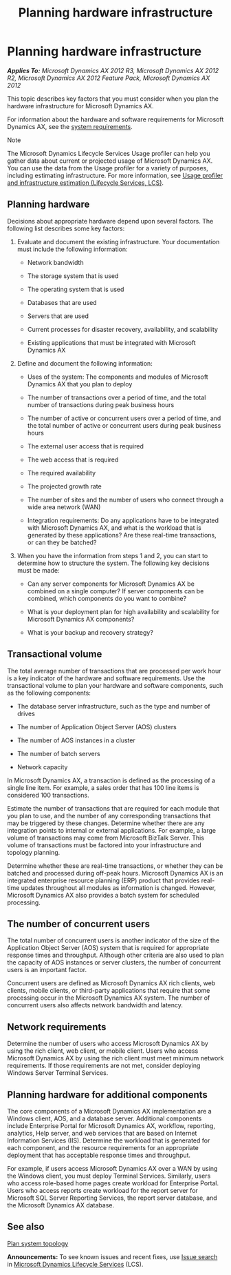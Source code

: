 ﻿---
title: Planning hardware infrastructure
TOCTitle: Planning hardware infrastructure
ms:assetid: e10f80b4-7816-492f-976a-4cb45c66ed65
ms:mtpsurl: https://technet.microsoft.com/en-us/library/Dd362104(v=AX.60)
ms:contentKeyID: 35133103
ms.date: 08/27/2014
mtps_version: v=AX.60
---

# Planning hardware infrastructure 


_**Applies To:** Microsoft Dynamics AX 2012 R3, Microsoft Dynamics AX 2012 R2, Microsoft Dynamics AX 2012 Feature Pack, Microsoft Dynamics AX 2012_

This topic describes key factors that you must consider when you plan the hardware infrastructure for Microsoft Dynamics AX.

For information about the hardware and software requirements for Microsoft Dynamics AX, see the [system requirements](http://go.microsoft.com/fwlink/?linkid=165377).


> [!NOTE]
> <P>The Microsoft Dynamics Lifecycle Services&nbsp;Usage profiler can help you gather data about current or projected usage of Microsoft Dynamics AX. You can use the data from the Usage profiler for a variety of purposes, including estimating infrastructure. For more information, see <A href="usage-profiler-lifecycle-services-lcs.md">Usage profiler and infrastructure estimation (Lifecycle Services, LCS)</A>.</P>



## Planning hardware

Decisions about appropriate hardware depend upon several factors. The following list describes some key factors:

1.  Evaluate and document the existing infrastructure. Your documentation must include the following information:
    
      - Network bandwidth
    
      - The storage system that is used
    
      - The operating system that is used
    
      - Databases that are used
    
      - Servers that are used
    
      - Current processes for disaster recovery, availability, and scalability
    
      - Existing applications that must be integrated with Microsoft Dynamics AX

2.  Define and document the following information:
    
      - Uses of the system: The components and modules of Microsoft Dynamics AX that you plan to deploy
    
      - The number of transactions over a period of time, and the total number of transactions during peak business hours
    
      - The number of active or concurrent users over a period of time, and the total number of active or concurrent users during peak business hours
    
      - The external user access that is required
    
      - The web access that is required
    
      - The required availability
    
      - The projected growth rate
    
      - The number of sites and the number of users who connect through a wide area network (WAN)
    
      - Integration requirements: Do any applications have to be integrated with Microsoft Dynamics AX, and what is the workload that is generated by these applications? Are these real-time transactions, or can they be batched?

3.  When you have the information from steps 1 and 2, you can start to determine how to structure the system. The following key decisions must be made:
    
      - Can any server components for Microsoft Dynamics AX be combined on a single computer? If server components can be combined, which components do you want to combine?
    
      - What is your deployment plan for high availability and scalability for Microsoft Dynamics AX components?
    
      - What is your backup and recovery strategy?

## Transactional volume

The total average number of transactions that are processed per work hour is a key indicator of the hardware and software requirements. Use the transactional volume to plan your hardware and software components, such as the following components:

  - The database server infrastructure, such as the type and number of drives

  - The number of Application Object Server (AOS) clusters

  - The number of AOS instances in a cluster

  - The number of batch servers

  - Network capacity

In Microsoft Dynamics AX, a transaction is defined as the processing of a single line item. For example, a sales order that has 100 line items is considered 100 transactions.

Estimate the number of transactions that are required for each module that you plan to use, and the number of any corresponding transactions that may be triggered by these changes. Determine whether there are any integration points to internal or external applications. For example, a large volume of transactions may come from Microsoft BizTalk Server. This volume of transactions must be factored into your infrastructure and topology planning.

Determine whether these are real-time transactions, or whether they can be batched and processed during off-peak hours. Microsoft Dynamics AX is an integrated enterprise resource planning (ERP) product that provides real-time updates throughout all modules as information is changed. However, Microsoft Dynamics AX also provides a batch system for scheduled processing.

## The number of concurrent users

The total number of concurrent users is another indicator of the size of the Application Object Server (AOS) system that is required for appropriate response times and throughput. Although other criteria are also used to plan the capacity of AOS instances or server clusters, the number of concurrent users is an important factor.

Concurrent users are defined as Microsoft Dynamics AX rich clients, web clients, mobile clients, or third-party applications that require that some processing occur in the Microsoft Dynamics AX system. The number of concurrent users also affects network bandwidth and latency.

## Network requirements

Determine the number of users who access Microsoft Dynamics AX by using the rich client, web client, or mobile client. Users who access Microsoft Dynamics AX by using the rich client must meet minimum network requirements. If those requirements are not met, consider deploying Windows Server Terminal Services.

## Planning hardware for additional components

The core components of a Microsoft Dynamics AX implementation are a Windows client, AOS, and a database server. Additional components include Enterprise Portal for Microsoft Dynamics AX, workflow, reporting, analytics, Help server, and web services that are based on Internet Information Services (IIS). Determine the workload that is generated for each component, and the resource requirements for an appropriate deployment that has acceptable response times and throughput.

For example, if users access Microsoft Dynamics AX over a WAN by using the Windows client, you must deploy Terminal Services. Similarly, users who access role-based home pages create workload for Enterprise Portal. Users who access reports create workload for the report server for Microsoft SQL Server Reporting Services, the report server database, and the Microsoft Dynamics AX database.

## See also

[Plan system topology](plan-system-topology.md)

  
**Announcements:** To see known issues and recent fixes, use [Issue search](http://go.microsoft.com/fwlink/?linkid=389258) in [Microsoft Dynamics Lifecycle Services](http://go.microsoft.com/fwlink/?linkid=306505) (LCS).

